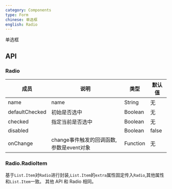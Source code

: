 ```yaml
---
category: Components
type: Form
chinese: 单选框
english: Radio
---
```


单选框

## API

### Radio

| 成员        | 说明           | 类型          | 默认值       |
|------------|----------------|------------|--------------|
| name    |   name  | String |   无  |
| defaultChecked |   初始是否选中   | Boolean  | 无  |
| checked    |   指定当前是否选中  | Boolean  | 无  |
| disabled      |         | Boolean |  false  |
| onChange    | change事件触发的回调函数,参数是event对象 | Function |   无  |

### Radio.RadioItem

基于`List.Item`对`Radio`进行封装,`List.Item`的`extra`属性固定传入`Radio`,其他属性和`List.Item`一致。
其他 API 和 Radio 相同。
